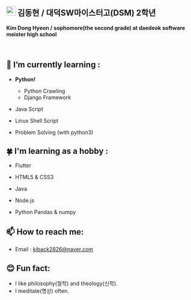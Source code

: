 ## <img src="https://user-images.githubusercontent.com/48408417/87241487-adcbb580-c45e-11ea-9ec8-df836ff7c00e.jpg" width='25'> 김동현 / 대덕SW마이스터고(DSM) 2학년
**Kim Dong Hyeon / sophomore(the second grade) at daedeok software meister high school**

<br>

## 🌱 I’m currently learning :
- **Python!**
  - Python Crawling  
  - Django Framework  
  
- Java Script  
- Linux Shell Script  
- Problem Solving (with python3)  

## 🍀 I'm learning as a hobby :
- Flutter

- HTML5 & CSS3
- Java
- Node.js
- Python Pandas & numpy


## 📫 How to reach me:
- Email : kiback2826@naver.com

## 😊 Fun fact:
- I like philosophy(철학) and theology(신학).
- I meditate(명상) often. 

